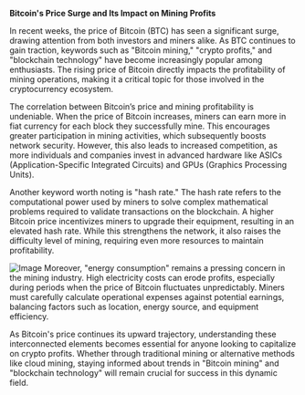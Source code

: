 **Bitcoin's Price Surge and Its Impact on Mining Profits**

In recent weeks, the price of Bitcoin (BTC) has seen a significant surge, drawing attention from both investors and miners alike. As BTC continues to gain traction, keywords such as "Bitcoin mining," "crypto profits," and "blockchain technology" have become increasingly popular among enthusiasts. The rising price of Bitcoin directly impacts the profitability of mining operations, making it a critical topic for those involved in the cryptocurrency ecosystem.

The correlation between Bitcoin’s price and mining profitability is undeniable. When the price of Bitcoin increases, miners can earn more in fiat currency for each block they successfully mine. This encourages greater participation in mining activities, which subsequently boosts network security. However, this also leads to increased competition, as more individuals and companies invest in advanced hardware like ASICs (Application-Specific Integrated Circuits) and GPUs (Graphics Processing Units).

Another keyword worth noting is "hash rate." The hash rate refers to the computational power used by miners to solve complex mathematical problems required to validate transactions on the blockchain. A higher Bitcoin price incentivizes miners to upgrade their equipment, resulting in an elevated hash rate. While this strengthens the network, it also raises the difficulty level of mining, requiring even more resources to maintain profitability.


![Image](https://github.com/user-attachments/assets/b8266eee-691e-4ee1-99ef-bfa10d234fd4)
Moreover, "energy consumption" remains a pressing concern in the mining industry. High electricity costs can erode profits, especially during periods when the price of Bitcoin fluctuates unpredictably. Miners must carefully calculate operational expenses against potential earnings, balancing factors such as location, energy source, and equipment efficiency.

As Bitcoin's price continues its upward trajectory, understanding these interconnected elements becomes essential for anyone looking to capitalize on crypto profits. Whether through traditional mining or alternative methods like cloud mining, staying informed about trends in "Bitcoin mining" and "blockchain technology" will remain crucial for success in this dynamic field.